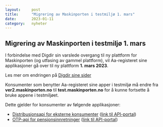 ```yaml
---
layout:     post
title:      "Migrering av Maskinporten i testmiljø 1. mars"
date:       2023-01-11
category:   nyheter
---
```


## Migrering av Maskinporten i testmiljø 1. mars

I forbindelse med Digdir sin varslede overgang til ny plattform for Maskinporten (og utfasing av gammel
plattform), vil Aa-registeret sine applikasjoner gå over til ny plattform **1. mars 2023**.

Les mer om endringen på [Digdir sine sider](https://samarbeid.digdir.no/maskinporten/maskinporten/1245)

Konsumenter som benytter Aa-registeret sine apper i testmiljø må endre fra **ver2.maskinporten.no** til
**test.maskinporten.no** for å kunne fortsette å bruke appene i testmiljøet.

Dette gjelder for konsumenter av følgende applikasjoner:

- [Distribusjonsapi for eksterne konsumenter](https://navikt.github.io/aareg/tjenester/integrasjon/api/) ([link til API-portal](https://api-portal-preprod.nav.no/docs/services/nav-aareg-v1-arbeidsforhold))
- [OTP-api for pensjonsinnretninger](https://navikt.github.io/aareg/tjenester/integrasjon/otp-api/) ([link til API-portal](https://api-portal-preprod.nav.no/docs/services/nav-aareg-v1-arbeidsforhold-otp))